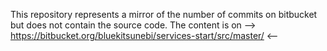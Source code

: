 This repository represents a mirror of the number of commits on bitbucket but does not contain the source code.
The content is on --> https://bitbucket.org/bluekitsunebi/services-start/src/master/ <--
